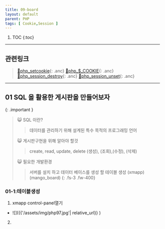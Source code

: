 ```yaml
---
title: 09-board
layout: default
parent: PHP
tags: [ Cookie,Session ]
---
```

 

1. TOC
{:toc}

---

## 관련링크

>[🔗php_setcookie](https://www.php.net/manual/en/function.setcookie.php){: .anc}
>[🔗php_$_COOKIE](https://www.php.net/manual/en/reserved.variables.cookies.php){: .anc}
>[🔗php_session_destroy](https://www.php.net/manual/en/function.session-destroy.php){: .anc}
>[🔗php_session_unset](https://www.php.net/manual/en/function.session-unset.php){: .anc}

---

## 01 SQL 을 활용한 게시판을 만들어보자

{: .important }
> 😺 SQL 이란?
> > 데이터를 관리하기 위해 설계된 특수 목적의 프로그래밍 언어
> > 
> 😺 게시판구현을 위해 알아야 할것
> > 
> > create, read, update, delete
> > (생성), (조회),(수정), (삭제)
> > 
> 😺 필요한 개발환경
> > 서버를 설치 하고 데이터 베이스를 생성 할 테이블 생성
> > (xmapp)         (mango_board)
>{: .fs-3 .fw-400}

### 01-1:테이블생성

1. xmapp control-panel열기
  + ![]({{'/assets/img/php97.jpg'| relative_url}} )
2. 


